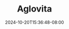 --- 
title: "Aglovita"
description: "streaming bokeh Aglovita  tele full vidio new"
date: 2024-10-20T15:36:48-08:00
file_code: "crbowcv3jjpn"
draft: false
cover: "b0ap53yragax2aap.jpg"
tags: ["Aglovita", "bokep-indo", "bokep-viral", "bokep-ig"]
length: 804
fld_id: "1482686"
foldername: "Aglovita 1"
categories: ["Aglovita 1"]
views: 0
---